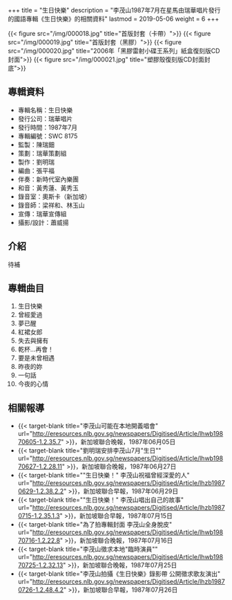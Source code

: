 +++
title = "生日快樂"
description = "李茂山1987年7月在星馬由瑞華唱片發行的國語專輯《生日快樂》的相關資料"
lastmod = 2019-05-06
weight = 6
+++

{{< figure src="/img/000018.jpg"  title="首版封套（卡帶）">}}
{{< figure src="/img/000019.jpg"  title="首版封套（黑膠）">}}
{{< figure src="/img/000020.jpg" title="2006年「黑膠雷射小碟王系列」紙盒復刻版CD封面">}}
{{< figure src="/img/000021.jpg" title="塑膠殼復刻版CD封面封底">}}

## 專輯資料

* 專輯名稱：生日快樂
* 發行公司：瑞華唱片
* 發行時間：1987年7月
* 專輯編號：SWC 8175
* 監製：陳瑞鈿
* 策劃：瑞華策劃組
* 製作：劉明瑞
* 編曲：張平福
* 伴奏：新時代室內樂團
* 和音：黃秀蓮、黃秀玉
* 錄音室：奧斯卡（新加坡）
* 錄音師：梁祥和、林玉山
* 宣傳：瑞華宣傳組
* 攝影/設計：蕭威揚

## 介紹

待補


## 專輯曲目

1. 生日快樂
2. 曾經愛過
3. 夢已醒
4. 紅裙女郎
5. 失去與擁有
6. 乾杯…再會！
7. 要是未曾相遇
8. 昨夜的妳
9. 一句話
10. 今夜的心情

## 相關報導
* {{< target-blank title="李茂山可能在本地開義唱會" url="http://eresources.nlb.gov.sg/newspapers/Digitised/Article/lhwb19870605-1.2.35.7" >}}，新加坡聯合晚報，1987年06月05日
* {{< target-blank title="劉明瑞安排李茂山7月\"生日\"" url="http://eresources.nlb.gov.sg/newspapers/Digitised/Article/lhwb19870627-1.2.28.11" >}}，新加坡聯合晚報，1987年06月27日
* {{< target-blank title="\"生日快樂！\" 李茂山祝福曾經深愛的人" url="http://eresources.nlb.gov.sg/newspapers/Digitised/Article/lhzb19870629-1.2.38.2.2" >}}，新加坡聯合早報，1987年06月29日
* {{< target-blank title="\"生日快樂！\" 李茂山唱出自己的故事" url="http://eresources.nlb.gov.sg/newspapers/Digitised/Article/lhzb19870715-1.2.35.1.3" >}}，新加坡聯合早報，1987年07月15日
* {{< target-blank title="為了拍專輯封面 李茂山全身脫皮" url="http://eresources.nlb.gov.sg/newspapers/Digitised/Article/lhwb19870716-1.2.22.8" >}}，新加坡聯合晚報，1987年07月16日
* {{< target-blank title="李茂山徵求本地\"臨時演員\"" url="http://eresources.nlb.gov.sg/newspapers/Digitised/Article/lhwb19870725-1.2.32.13" >}}，新加坡聯合晚報，1987年07月25日
* {{< target-blank title="李茂山拍攝《生日快樂》錄影帶 公開徵求歌友演出" url="http://eresources.nlb.gov.sg/newspapers/Digitised/Article/lhzb19870726-1.2.48.4.2" >}}，新加坡聯合早報，1987年07月26日
